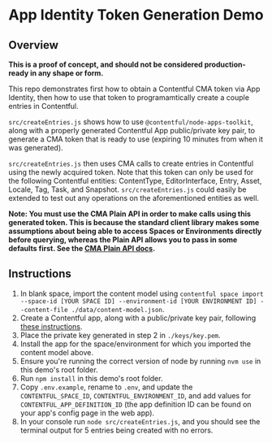 # App Identity Token Generation Demo

## Overview

**This is a proof of concept, and should not be considered production-ready in any shape or form.**

This repo demonstrates first how to obtain a Contentful CMA token via App Identity,
then how to use that token to programamtically create a couple entries in Contentful.

`src/createEntries.js` shows how to use `@contentful/node-apps-toolkit`, along
with a properly generated Contentful App public/private key pair, to generate a
CMA token that is ready to use (expiring 10 minutes from when it was generated).

`src/createEntries.js` then uses CMA calls to create entries in Contentful using the newly acquired token.
Note that this token can only be used for the following Contentful entities:
ContentType, EditorInterface, Entry, Asset, Locale, Tag, Task, and Snapshot. `src/createEntries.js`
could easily be extended to test out any operations on the aforementioned entities as well.

**Note: You must use the CMA Plain API in order to make calls using this generated token.
This is because the standard client library makes some assumptions about being able
to access Spaces or Environments directly before querying, whereas the Plain API
allows you to pass in some defaults first.
See the [CMA Plain API docs](https://contentful.github.io/contentful-management.js/contentful-management/10.35.3/#alternative-plain-api).**

## Instructions

1. In blank space, import the content model using `contentful space import --space-id [YOUR SPACE ID] --environment-id [YOUR ENVIRONMENT ID] --content-file ./data/content-model.json`.
2. Create a Contentful app, along with a public/private key pair, following [these instructions](https://www.contentful.com/developers/docs/extensibility/app-framework/app-identities-and-events/#creating-your-app-keys).
3. Place the private key generated in step 2 in `./keys/key.pem`.
4. Install the app for the space/environment for which you imported the content model above.
5. Ensure you're running the correct version of node by running `nvm use` in this demo's root folder.
6. Run `npm install` in this demo's root folder.
7. Copy `.env.example`, rename to `.env`, and update the `CONTENTFUL_SPACE_ID`, `CONTENTFUL_ENVIRONMENT_ID`, and add values for `CONTENTFUL_APP_DEFINITION_ID` (the app definition ID can be found on your app's config page in the web app).
8. In your console run `node src/createEntries.js`, and you should see the terminal output for 5 entries being created with no errors.
